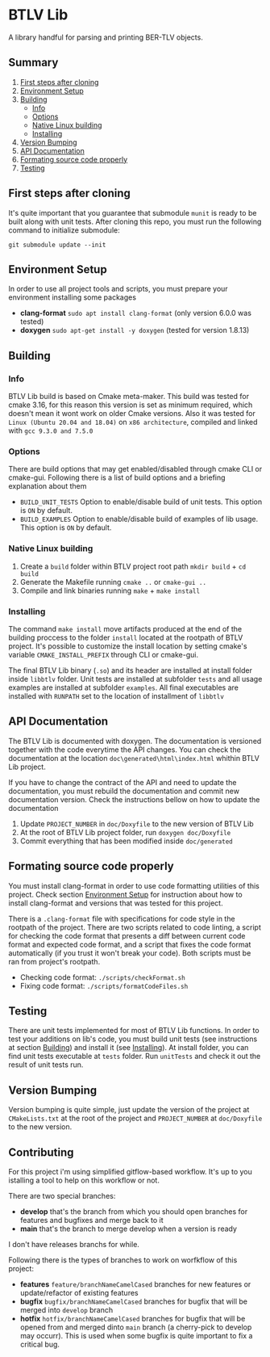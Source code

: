 # BTLV Lib

A library handful for parsing and printing BER-TLV objects.

## Summary
1. [First steps after cloning](#first-steps-after-cloning)
2. [Environment Setup](#environment-setup)
3. [Building](#building)
    - [Info](#info)
    - [Options](#options)
    - [Native Linux building](#native-linux-building)
    - [Installing](#installing)
4. [Version Bumping](#version-bumping)
5. [API Documentation](#api-documentation)
6. [Formating source code properly](#formating-source-code-properly)
7. [Testing](#testing)

## First steps after cloning

It's quite important that you guarantee that submodule `munit` is ready to be built along with unit tests. After cloning this repo, you must run the following command to initialize submodule:

`git submodule update --init`

## Environment Setup

In order to use all project tools and scripts, you must prepare your environment installing some packages

* **clang-format** `sudo apt install clang-format` (only version 6.0.0 was tested)
* **doxygen** `sudo apt-get install -y doxygen` (tested for version 1.8.13)
## Building

### Info

BTLV Lib build is based on Cmake meta-maker. This build was tested for cmake 3.16, for this reason this version is set as minimum  required, which doesn't mean it wont work on older Cmake versions. Also it was tested for `Linux (Ubuntu 20.04 and 18.04)` on `x86 architecture`, compiled and linked with `gcc 9.3.0 and 7.5.0`

### Options

There are build options that may get enabled/disabled through cmake CLI or cmake-gui. Following there is a list of build options and a briefing explanation about them

* `BUILD_UNIT_TESTS` Option to enable/disable build of unit tests. This option is `ON` by default.
* `BUILD_EXAMPLES` Option to enable/disable build of examples of lib usage. This option is `ON` by default.

### Native Linux building

1. Create a `build` folder within BTLV project root path `mkdir build` + `cd build`
1. Generate the Makefile running `cmake ..` or `cmake-gui ..`
1. Compile and link binaries running `make` + `make install`

### Installing

The command `make install` move artifacts produced at the end of the building proccess to the folder `install` located at the rootpath of BTLV project. It's possible to customize the install location by setting cmake's variable `CMAKE_INSTALL_PREFIX` through CLI or cmake-gui.

The final BTLV Lib binary (`.so`) and its header are installed at install folder inside `libbtlv` folder. Unit tests are installed at subfolder `tests` and all usage examples are installed at subfolder `examples`. All final executables are installed with `RUNPATH` set to the location of installment of `libbtlv`

## API Documentation

The BTLV Lib is documented with doxygen. The documentation is versioned together with the code everytime the API changes. You can check the documentation at the location `doc\generated\html\index.html` whithin BTLV Lib project.

If you have to change the contract of the API and need to update the documentation, you must rebuild the documentation and commit new documentation version. Check the instructions bellow on how to update the documentation

1. Update `PROJECT_NUMBER` in `doc/Doxyfile` to the new version of BTLV Lib
1. At the root of BTLV Lib project folder, run `doxygen doc/Doxyfile`
1. Commit everything that has been modified inside `doc/generated`

## Formating source code properly

You must install clang-format in order to use code formatting utilities of this project. Check section [Environment Setup](#environment-setup) for instruction about how to install clang-format and versions that was tested for this project.

There is a `.clang-format` file with specifications for code style in the rootpath of the project. There are two scripts related to code linting, a script for checking the code format that presents a diff between current code format and expected code format, and a script that fixes the code format automatically (if you trust it won't break your code). Both scripts must be ran from project's rootpath.

* Checking code format: `./scripts/checkFormat.sh`
* Fixing code format: `./scripts/formatCodeFiles.sh`

## Testing

There are unit tests implemented for most of BTLV Lib functions. In order to test your additions on lib's code, you must build unit tests (see instructions at section [Building](#building)) and install it (see [Installing](#installing)). At install folder, you can find unit tests executable at `tests` folder. Run `unitTests` and check it out the result of unit tests run.

## Version Bumping

Version bumping is quite simple, just update the version of the project at `CMakeLists.txt` at the root of the project and `PROJECT_NUMBER` at `doc/Doxyfile` to the new version.

## Contributing

For this project i'm using simplified gitflow-based workflow. It's up to you istalling a tool to help on this workflow or not.

There are two special branches:

* **develop** that's the branch from which you should open branches for features and bugfixes and merge back to it
* **main** that's the branch to merge develop when a version is ready

I don't have releases branchs for while.

Following there is the types of branches to work on worfkflow of this project:

* **features** `feature/branchNameCamelCased` branches for new features or update/refactor of existing features
* **bugfix** `bugfix/branchNameCamelCased` branches for bugfix that will be merged into `develop` branch
* **hotfix** `hotfix/branchNameCamelCased` branches for bugfix that will be opened from and merged dinto `main` branch (a cherry-pick to develop may occurr). This is used when some bugfix is quite important to fix a critical bug.